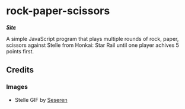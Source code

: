 # rock-paper-scissors

***[Site](https://rekyuto.github.io/rock-paper-scissors/)***

A simple JavaScript program that plays multiple rounds of rock, paper, scissors against Stelle from Honkai: Star Rail until one player achives 5 points first.

## Credits
### Images
- Stelle GIF by [Seseren](https://twitter.com/seseren_kr/)
